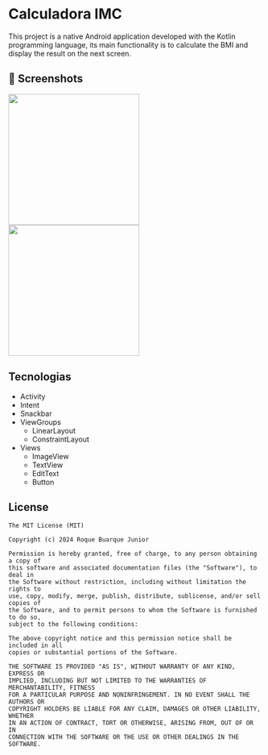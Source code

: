 # Calculadora IMC
This project is a native Android application developed with the Kotlin programming language, its main functionality is to calculate the BMI and display the result on the next screen.

## :camera_flash: Screenshots
<!-- You can add more screenshots here if you like -->
<img src="https://github.com/roquebuarquejr/calculadoraImc/assets/11612508/5b48b43c-8f8d-4021-9ce8-0787c1a16593" width=260/> <img src="https://github.com/roquebuarquejr/calculadoraImc/assets/11612508/be448a14-abb9-45c2-96ce-0c6603f1a749" width=260/>


## Tecnologias
- Activity
- Intent
- Snackbar
- ViewGroups
  - LinearLayout
  - ConstraintLayout
- Views
  - ImageView
  - TextView
  - EditText
  - Button  


## License
```
The MIT License (MIT)

Copyright (c) 2024 Roque Buarque Junior

Permission is hereby granted, free of charge, to any person obtaining a copy of
this software and associated documentation files (the "Software"), to deal in
the Software without restriction, including without limitation the rights to
use, copy, modify, merge, publish, distribute, sublicense, and/or sell copies of
the Software, and to permit persons to whom the Software is furnished to do so,
subject to the following conditions:

The above copyright notice and this permission notice shall be included in all
copies or substantial portions of the Software.

THE SOFTWARE IS PROVIDED "AS IS", WITHOUT WARRANTY OF ANY KIND, EXPRESS OR
IMPLIED, INCLUDING BUT NOT LIMITED TO THE WARRANTIES OF MERCHANTABILITY, FITNESS
FOR A PARTICULAR PURPOSE AND NONINFRINGEMENT. IN NO EVENT SHALL THE AUTHORS OR
COPYRIGHT HOLDERS BE LIABLE FOR ANY CLAIM, DAMAGES OR OTHER LIABILITY, WHETHER
IN AN ACTION OF CONTRACT, TORT OR OTHERWISE, ARISING FROM, OUT OF OR IN
CONNECTION WITH THE SOFTWARE OR THE USE OR OTHER DEALINGS IN THE SOFTWARE.
```
